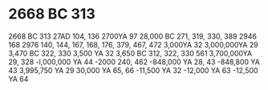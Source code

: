 # 2668 BC 313

2668 BC 313
27AD 104, 136
2700YA 97
28,000 BC 271, 319, 330, 389
2946 168
2976 140, 144, 167, 168, 176, 379, 467, 472
3,000YA 32
3,000,000YA 29
3,470 BC 322, 330
3,500 YA 32
3,650 BC 312, 322, 330
561
3,700,000YA 29, 328
-l,000,000 YA 44
-2000 240, 462
-848,000 YA 28, 43
-848,800 YA 43
3,995,750 YA 29
30,000 YA 65, 66
-11,500 YA 32
-12,000 YA 63
-12,500 YA 64